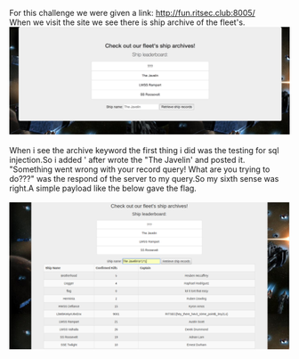 For this challenge we were given a link:  <a href="http://fun.ritsec.club:8005/">http://fun.ritsec.club:8005/</a>
<br>When we visit the site we see there is ship archive of the fleet's.
<img src="site.png"><br><br>
When i see the archive keyword the first thing i did was the testing for sql injection.So i added ' after wrote the "The Javelin' and posted it.
"Something went wrong with your record query! What are you trying to do???" was the respond of the server to my query.So my sixth sense was right.A simple payload like the below gave the flag.
<br><br>
<img src=flag.png>
